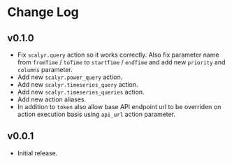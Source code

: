 # Change Log

## v0.1.0

- Fix ``scalyr.query`` action so it works correctly. Also fix parameter name from
  ``fromTime`` / ``toTime`` to ``startTime`` / ``endTime`` and add new ``priority``
  and ``columns`` parameter.
- Add new ``scalyr.power_query`` action.
- Add new ``scalyr.timeseries_query`` action.
- Add new ``scalyr.timeseries_queries`` action.
- Add new action aliases.
- In addition to ``token`` also allow base API endpoint url to be overriden on action
  execution basis using ``api_url`` action parameter.

## v0.0.1

- Initial release.
